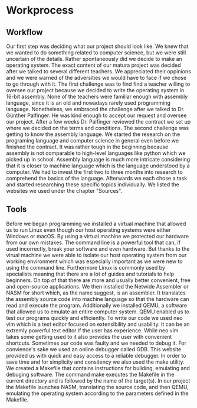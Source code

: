 # Workprocess

## Workflow

Our first step was deciding what our project should look like. We knew that we wanted to do something related to computer science, but we were still uncertain of the details. 
Rather spontaneously did we decide to make an operating system. The exact content of our matura project was decided after we talked to several different teachers. We 
appreciated their oppinions and we were warned of the adversities we would have to face if we chose to go through with it. The first challenge was to find find a teacher 
willing to oversee our project because we decided to write the operating system in 16-bit assembly. None of the teachers were familiar enough with assembly language, since
it is an old and nowadays rarely used programming language. Nonetheless, we embraced the challenge after we talked to Dr. Günther Palfinger. He was kind enough to accept our 
request and oversee our project. After a few weeks Dr. Palfinger reviewed the contract we set up where we decided on the terms and conditions. The second challenge was 
getting to know the assembly language. We started the research on the programing language and computer science in general even before we finished the contract. It was rather
tough in the beginning because assembly is not comparable to high-level languages like python which we picked up in school. Assembly language is much more intricate considering 
that it is closer to machine language which is the language understood by a computer. We had to invest the first two to three months into research to comprehend the basics
of the language. Afterwards we each chose a task and started researching these specific topics individually. We listed the websites we used under the chapter "Sources".

## Tools

Before we began programming we installed a virtual machine that 
allowed us to run Linux even though our host operating systems were either Windows or macOS. By using a virtual machine we protected our hardware from our own mistakes. The 
command line is a powerful tool that can, if used incorrectly, break your software and even hardware. But thanks to the virual machine we were able to isolate our host 
operating system from our working environment which was especially important as we were new to using the command line. Furthermore Linux is commonly used by specialists 
meaning that there are a lot of guides and tutorials to help beginners. On top of that there are more and usually better convenient, free and open-source applications. We 
then installed the Netwide Assembler or NASM for short which, as the name suggest, is an assembler. It translates the assembly source code into machine language
so that the hardware can read and execute the program. Additionally we installed QEMU, a software that allowed us to emulate an entire computer system. QEMU enabled us to 
test our programs quickly and efficiently. To write our code we used neo vim which is a text editor focused on extensibility and usability. 
It can be an extremly powerful text editor if the user has experience. While neo vim takes some getting used to it also provides the user with convenient shortcuts. 
Sometimes our code was faulty and we needed to debug it. For convience's sake we used an online debugger called GDB. This website provided us with quick and easy access to 
a reliable debugger. In order to save time and for simplicity and consitency we also used the make utility. We created a Makefile that contains instructions for building, 
emulating and debuging software. The command make executes the Makefile in the current directory and is followed by the name of the target(s). In our project the Makefile 
launches NASM, translating the source code, and then QEMU, emulating the operating system according to the parameters defined in the Makefile. 
